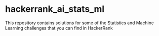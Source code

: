 # hackerrank_ai_stats_ml
This repository contains solutions for some of the  Statistics and Machine Learning challenges that you can find in HackerRank
